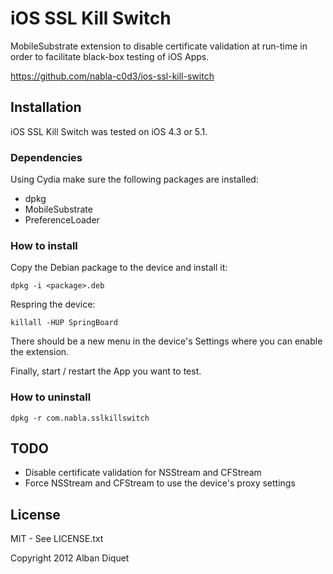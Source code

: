 iOS SSL Kill Switch
===================


MobileSubstrate extension to disable certificate validation at run-time in order 
to facilitate black-box testing of iOS Apps. 

https://github.com/nabla-c0d3/ios-ssl-kill-switch


Installation
------------

iOS SSL Kill Switch was tested on iOS 4.3 or 5.1.

### Dependencies
Using Cydia make sure the following packages are installed:
- dpkg
- MobileSubstrate
- PreferenceLoader

### How to install

Copy the Debian package to the device and install it:  

    dpkg -i <package>.deb

Respring the device:

    killall -HUP SpringBoard

There should be a new menu in the device's Settings where you can enable the extension.

Finally, start / restart the App you want to test.

### How to uninstall

    dpkg -r com.nabla.sslkillswitch


TODO
----

- Disable certificate validation for NSStream and CFStream
- Force NSStream and CFStream to use the device's proxy settings


License
-------

MIT - See LICENSE.txt

Copyright 2012 Alban Diquet
